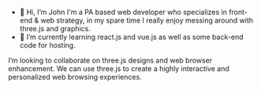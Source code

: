 - 👋 Hi, I’m John I'm a PA based web developer who specializes in front-end & web strategy, in my spare time I really enjoy messing around with three.js and graphics.
- 🌱 I’m currently learning react.js and vue.js as well as some back-end code for hosting.

I’m looking to collaborate on three.js designs and web browser enhancement. We can use three.js to create a highly interactive and personalized web browsing experiences.

<!---
jbar908/jbar908 is a ✨ special ✨ repository because its `README.md` (this file) appears on your GitHub profile.
You can click the Preview link to take a look at your changes.
--->
